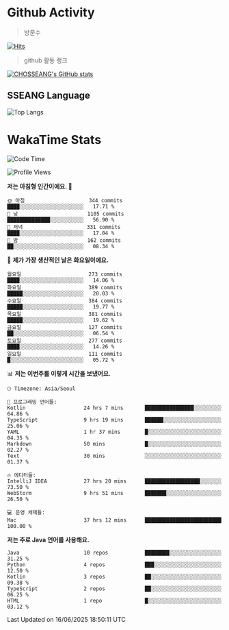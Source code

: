 <!--
**CHOSSEANG/CHOSSEANG** is a ✨ _special_ ✨ repository because its `README.md` (this file) appears on your GitHub profile.

Here are some ideas to get you started:

- 🔭 I’m currently working on ...
- 🌱 I’m currently learning ...
- 👯 I’m looking to collaborate on ...
- 🤔 I’m looking for help with ...
- 💬 Ask me about ...
- 📫 How to reach me: ...
- 😄 Pronouns: ...
- ⚡ Fun fact: ...
-->

# Github Activity
> 방문수

[![Hits](https://hits.seeyoufarm.com/api/count/incr/badge.svg?url=https%3A%2F%2Fgithub.com%2FCHOSSEANG&count_bg=%238AED3E&title_bg=%23495358&icon=electron.svg&icon_color=%23E7E7E7&title=CHOSSEANG&edge_flat=false)](https://hits.seeyoufarm.com)
> github 활동 랭크

[![CHOSSEANG's GitHub stats](https://github-readme-stats.vercel.app/api?username=CHOSSEANG)](https://github.com/CHOSSEANG/github-readme-stats)

## SSEANG Language
![Top Langs](https://github-readme-stats.vercel.app/api/top-langs/?username=CHOSSEANG&layout=compact)

# WakaTime Stats

<!--START_SECTION:waka-->
![Code Time](http://img.shields.io/badge/Code%20Time-646%20hrs%2034%20mins-blue)

![Profile Views](http://img.shields.io/badge/Profile%20Views-0-blue)

**저는 아침형 인간이에요. 🐤** 

```text
🌞 아침                     344 commits         ████░░░░░░░░░░░░░░░░░░░░░   17.71 % 
🌆 낮　                     1105 commits        ██████████████░░░░░░░░░░░   56.90 % 
🌃 저녁                     331 commits         ████░░░░░░░░░░░░░░░░░░░░░   17.04 % 
🌙 밤　                     162 commits         ██░░░░░░░░░░░░░░░░░░░░░░░   08.34 % 
```
📅 **제가 가장 생산적인 날은 화요일이에요.** 

```text
월요일                      273 commits         ████░░░░░░░░░░░░░░░░░░░░░   14.06 % 
화요일                      389 commits         █████░░░░░░░░░░░░░░░░░░░░   20.03 % 
수요일                      384 commits         █████░░░░░░░░░░░░░░░░░░░░   19.77 % 
목요일                      381 commits         █████░░░░░░░░░░░░░░░░░░░░   19.62 % 
금요일                      127 commits         ██░░░░░░░░░░░░░░░░░░░░░░░   06.54 % 
토요일                      277 commits         ████░░░░░░░░░░░░░░░░░░░░░   14.26 % 
일요일                      111 commits         █░░░░░░░░░░░░░░░░░░░░░░░░   05.72 % 
```


📊 **저는 이번주를 이렇게 시간을 보냈어요.** 

```text
🕑︎ Timezone: Asia/Seoul

💬 프로그래밍 언어들: 
Kotlin                   24 hrs 7 mins       ████████████████░░░░░░░░░   64.86 % 
TypeScript               9 hrs 19 mins       ██████░░░░░░░░░░░░░░░░░░░   25.06 % 
YAML                     1 hr 37 mins        █░░░░░░░░░░░░░░░░░░░░░░░░   04.35 % 
Markdown                 50 mins             █░░░░░░░░░░░░░░░░░░░░░░░░   02.27 % 
Text                     30 mins             ░░░░░░░░░░░░░░░░░░░░░░░░░   01.37 % 

🔥 에디터들: 
IntelliJ IDEA            27 hrs 20 mins      ██████████████████░░░░░░░   73.50 % 
WebStorm                 9 hrs 51 mins       ███████░░░░░░░░░░░░░░░░░░   26.50 % 

💻 운영 체제들: 
Mac                      37 hrs 12 mins      █████████████████████████   100.00 % 
```

**저는 주로 Java 언어를 사용해요.** 

```text
Java                     10 repos            ████████░░░░░░░░░░░░░░░░░   31.25 % 
Python                   4 repos             ███░░░░░░░░░░░░░░░░░░░░░░   12.50 % 
Kotlin                   3 repos             ██░░░░░░░░░░░░░░░░░░░░░░░   09.38 % 
TypeScript               2 repos             ██░░░░░░░░░░░░░░░░░░░░░░░   06.25 % 
HTML                     1 repo              █░░░░░░░░░░░░░░░░░░░░░░░░   03.12 % 
```




 Last Updated on 16/06/2025 18:50:11 UTC
<!--END_SECTION:waka-->
